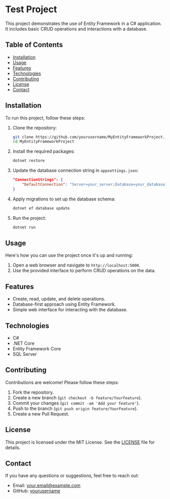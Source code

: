 # Test Project

This project demonstrates the use of Entity Framework in a C# application. It includes basic CRUD operations and interactions with a database.

## Table of Contents

- [Installation](#installation)
- [Usage](#usage)
- [Features](#features)
- [Technologies](#technologies)
- [Contributing](#contributing)
- [License](#license)
- [Contact](#contact)

## Installation

To run this project, follow these steps:

1. Clone the repository:
    ```sh
    git clone https://github.com/yourusername/MyEntityFrameworkProject.git
    cd MyEntityFrameworkProject
    ```

2. Install the required packages:
    ```sh
    dotnet restore
    ```

3. Update the database connection string in `appsettings.json`:
    ```json
    "ConnectionStrings": {
        "DefaultConnection": "Server=your_server;Database=your_database;User Id=your_user;Password=your_password;"
    }
    ```

4. Apply migrations to set up the database schema:
    ```sh
    dotnet ef database update
    ```

5. Run the project:
    ```sh
    dotnet run
    ```

## Usage

Here's how you can use the project once it's up and running:

1. Open a web browser and navigate to `http://localhost:5000`.
2. Use the provided interface to perform CRUD operations on the data.

## Features

- Create, read, update, and delete operations.
- Database-first approach using Entity Framework.
- Simple web interface for interacting with the database.

## Technologies

- C#
- .NET Core
- Entity Framework Core
- SQL Server

## Contributing

Contributions are welcome! Please follow these steps:

1. Fork the repository.
2. Create a new branch (`git checkout -b feature/YourFeature`).
3. Commit your changes (`git commit -am 'Add your feature'`).
4. Push to the branch (`git push origin feature/YourFeature`).
5. Create a new Pull Request.

## License

This project is licensed under the MIT License. See the [LICENSE](LICENSE) file for details.

## Contact

If you have any questions or suggestions, feel free to reach out:

- Email: your.email@example.com
- GitHub: [yourusername](https://github.com/yourusername)

